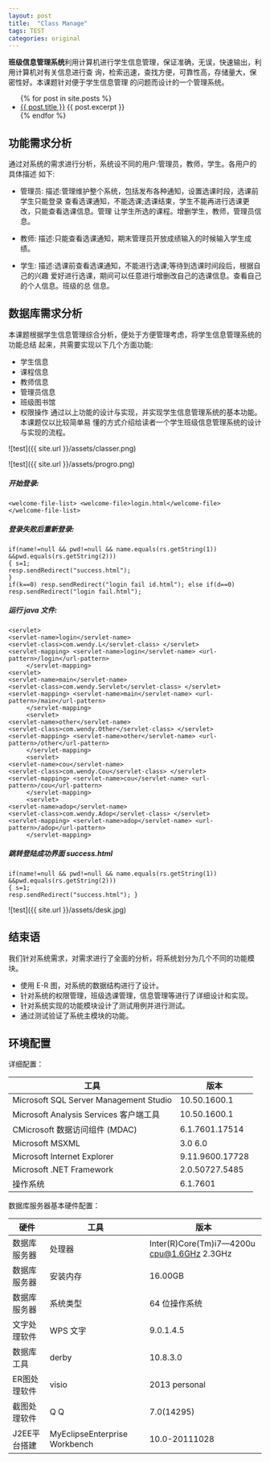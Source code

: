 ```yaml
---
layout: post
title:  "Class Manage" 
tags: TEST
categories: original
---
```



**班级信息管理系统**利用计算机进行学生信息管理，保证准确，无误，快速输出，利用计算机对有关信息进行查 询，检索迅速，查找方便，可靠性高，存储量大，保密性好。本课题针对便于学生信息管理 的问题而设计的一个管理系统。


<ul>
  {% for post in site.posts %}
    <li>
      <a href="{{ post.url }}">{{ post.title }}</a>
      {{ post.excerpt }}
    </li>
  {% endfor %}
</ul>


## 功能需求分析 ##

通过对系统的需求进行分析，系统设不同的用户:管理员，教师，学生。各用户的具体描述 如下:

* 管理员:描述:管理维护整个系统，包括发布各种通知，设置选课时段，选课前学生只能登录 查看选课通知，不能选课;选课结束，学生不能再进行选课更改，只能查看选课信息。管理 让学生所选的课程。增删学生，教师，管理员信息。
* 教师:描述:只能查看选课通知，期末管理员开放成绩输入的时候输入学生成绩。

* 学生:描述:选课前查看选课通知，不能进行选课;等待到选课时间段后，根据自己的兴趣 爱好进行选课，期间可以任意进行增删改自己的选课信息。查看自己的个人信息。班级的总 信息。

## 数据库需求分析 ##

本课题根据学生信息管理综合分析，便处于方便管理考虑，将学生信息管理系统的功能总结 起来，共需要实现以下几个方面功能:

* 学生信息* 课程信息* 教师信息 
* 管理员信息 
* 班级图书馆 
* 权限操作通过以上功能的设计与实现，并实现学生信息管理系统的基本功能。本课题仅以比较简单易 懂的方式介绍给读者一个学生班级信息管理系统的设计与实现的流程。

![test]({{ site.url }}/assets/classer.png)

![test]({{ site.url }}/assets/progro.png) 

##### 开始登录: ####

```<welcome-file-list> <welcome-file>login.html</welcome-file></welcome-file-list>
```##### 登录失败后重新登录: ####

```if(name!=null && pwd!=null && name.equals(rs.getString(1)) &&pwd.equals(rs.getString(2))){ s=1;resp.sendRedirect("success.html");}if(k==0) resp.sendRedirect("login fail id.html"); else if(d==0) resp.sendRedirect("login fail.html");```
   
##### 运行 java 文件: #####

 ```<servlet><servlet-name>login</servlet-name><servlet-class>com.wendy.L</servlet-class> </servlet><servlet-mapping> <servlet-name>login</servlet-name> <url-pattern>/login</url-pattern>      </servlet-mapping> <servlet><servlet-name>main</servlet-name><servlet-class>com.wendy.Servlet</servlet-class> </servlet><servlet-mapping> <servlet-name>main</servlet-name> <url-pattern>/main</url-pattern>      </servlet-mapping>      <servlet><servlet-name>other</servlet-name><servlet-class>com.wendy.Other</servlet-class> </servlet><servlet-mapping> <servlet-name>other</servlet-name> <url-pattern>/other</url-pattern>      </servlet-mapping>      <servlet><servlet-name>cou</servlet-name><servlet-class>com.wendy.Cou</servlet-class> </servlet><servlet-mapping> <servlet-name>cou</servlet-name> <url-pattern>/cou</url-pattern>      </servlet-mapping>      <servlet><servlet-name>adop</servlet-name><servlet-class>com.wendy.Adop</servlet-class> </servlet><servlet-mapping> <servlet-name>adop</servlet-name> <url-pattern>/adop</url-pattern>      </servlet-mapping> ```               

##### 跳转登陆成功界面 success.html #####

```if(name!=null && pwd!=null && name.equals(rs.getString(1)) &&pwd.equals(rs.getString(2))){ s=1;resp.sendRedirect("success.html"); }

```![test]({{ site.url }}/assets/desk.jpg) 

## 结束语 ##

我们针对系统需求，对需求进行了全面的分析，将系统划分为几个不同的功能模块。
 
* 使用 E-R 图，对系统的数据结构进行了设计。 
* 针对系统的权限管理，班级选课管理，信息管理等进行了详细设计和实现。 
* 针对系统实现的功能模块设计了测试用例并进行测试。 
* 通过测试验证了系统主模块的功能。

## 环境配置 ##

详细配置：

工具 | 版本
-------------- | -------------Microsoft SQL Server Management Studio | 10.50.1600.1
   Microsoft Analysis Services 客户端工具 |10.50.1600.1
  CMicrosoft 数据访问组件 (MDAC) | 6.1.7601.17514
 Microsoft MSXML | 3.0 6.0
  Microsoft Internet Explorer | 9.11.9600.17728 Microsoft .NET Framework | 2.0.50727.5485
 操作系统 | 6.1.7601
 
 数据库服务器基本硬件配置：
 
   硬件 |  工具 | 版本
 -------------- | -------------- | -------------
 数据库服务器 |处理器| Inter(R)Core(Tm)i7—4200u cpu@1.6GHz 2.3GHz数据库服务器 |安装内存|16.00GB 
数据库服务器 |系统类型|64 位操作系统
文字处理软件 |WPS 文字 |9.0.1.4.5数据库工具 |derby |10.8.3.0ER图处理软件 |visio |2013 personal截图处理软件  |Q Q |7.0(14295) 
J2EE平台搭建 |MyEclipseEnterprise Workbench |10.0-20111028
 
